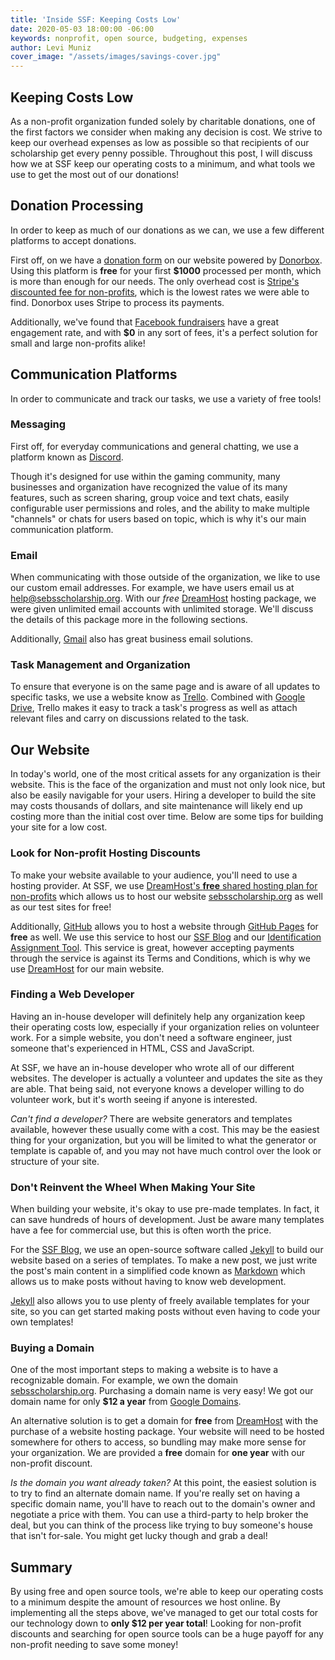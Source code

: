```yaml
---
title: 'Inside SSF: Keeping Costs Low'
date: 2020-05-03 18:00:00 -06:00
keywords: nonprofit, open source, budgeting, expenses
author: Levi Muniz
cover_image: "/assets/images/savings-cover.jpg"
---
```


## Keeping Costs Low

As a non-profit organization funded solely by charitable donations, one of the first factors we consider when making any
decision is cost. We strive to keep our overhead expenses as low as possible so that recipients of our scholarship get
every penny possible. Throughout this post, I will discuss how we at SSF keep our operating costs to a minimum, and
what tools we use to get the most out of our donations!

## Donation Processing

In order to keep as much of our donations as we can, we use a few different platforms to accept donations.

First off, on we have a [donation form](https://sebsscholarship.org/#section-donate) on our website powered by
[Donorbox](https://donorbox.org/). Using this platform is **free** for your first **$1000** processed per month, which is
more than enough for our needs. The only overhead cost is
[Stripe's discounted fee for non-profits](https://support.stripe.com/questions/fee-discount-for-nonprofit-organizations),
which is the lowest rates we were able to find. Donorbox uses Stripe to process its payments.

Additionally, we've found that [Facebook fundraisers](https://www.facebook.com/help/833144153745643) have a great
engagement rate, and with **$0** in any sort of fees, it's a perfect solution for small and large non-profits alike!


## Communication Platforms

In order to communicate and track our tasks, we use a variety of free tools!

### Messaging

First off, for everyday communications and general chatting, we use a platform known as [Discord](https://discord.gg).

Though it's designed for use within the gaming community, many businesses and organization have recognized the value of
its many features, such as screen sharing, group voice and text chats, easily configurable user permissions and roles,
and the ability to make multiple "channels" or chats for users based on topic, which is why it's our main communication
platform.

### Email

When communicating with those outside of the organization, we like to use our custom email addresses. For example, we
have users email us at [help@sebsscholarship.org](mailto:help@sebsscholarship.org). With our *free*
[DreamHost](https://dreamhost.com) hosting package, we were given unlimited email accounts with unlimited storage. We'll
discuss the details of this package more in the following sections.

Additionally, [Gmail](https://www.google.com/gmail/) also has great business email solutions.

### Task Management and Organization

To ensure that everyone is on the same page and is aware of all updates to specific tasks, we use a website know as
[Trello](https://trello.com/). Combined with [Google Drive](http://google.com/drive/), Trello makes it easy to track a
task's progress as well as attach relevant files and carry on discussions related to the task.

## Our Website

In today's world, one of the most critical assets for any organization is their website. This is the face of the
organization and must not only look nice, but also be easily navigable for your users. Hiring a developer to build the
site may costs thousands of dollars, and site maintenance will likely end up costing more than the initial cost over
 time. Below are some tips for building your site for a low cost.


### Look for Non-profit Hosting Discounts

To make your website available to your audience, you'll need to use a hosting provider. At SSF, we use
[DreamHost's **free** shared hosting plan for non-profits](https://help.dreamhost.com/hc/en-us/articles/215769478-Non-profit-discount)
which allows us to host our website [sebsscholarship.org](https://sebsscholarship.org) as well as our test sites for free!

Additionally, [GitHub](https://github.com) allows you to host a website through
[GitHub Pages](https://pages.github.com/) for **free** as well. We use this service to host our
[SSF Blog](https://blog.sebsscholarship.org/) and our
[Identification Assignment Tool](https://idat.sebsscholarship.org). This service is great, however accepting payments
through the service is against its Terms and Conditions, which is why we use [DreamHost](https://dreamhost.com) for
our main website.

### Finding a Web Developer

Having an in-house developer will definitely help any organization keep their operating costs low, especially if your
organization relies on volunteer work.  For a simple website, you don't need a software engineer, just someone that's
experienced in HTML, CSS and JavaScript.

At SSF, we have an in-house developer who wrote all of our different websites. The developer is actually a volunteer and
updates the site as they are able. That being said, not everyone knows a developer willing to do volunteer work, but
it's worth seeing if anyone is interested.

*Can't find a developer?* There are website generators and templates available, however these usually come with a cost.
This may be the easiest thing for your organization, but you will be limited to what the generator or template is
capable of, and you may not have much control over the look or structure of your site.

### Don't Reinvent the Wheel When Making Your Site

When building your website, it's okay to use pre-made templates. In fact, it can save hundreds of hours of development.
Just be aware many templates have a fee for commercial use, but this is often worth the price.

For the [SSF Blog](https://blog.sebsscholarship.org), we use an open-source software called
[Jekyll](https://jekyllrb.com/) to build our website based on a series of templates. To make a new post, we just write
the post's main content in a simplified code known as [Markdown](https://daringfireball.net/projects/markdown/) which
allows us to make posts without having to know web development.

[Jekyll](https://jekyllrb.com/) also allows you to use plenty of freely available
templates for your site, so you can get started making posts without even having to code your own templates!

### Buying a Domain

One of the most important steps to making a website is to have a recognizable domain. For example, we own the domain
[sebsscholarship.org](https://sebsscholarship.org). Purchasing a domain name is very easy! We got our domain name
for only **$12 a year** from [Google Domains](https://domains.google/).

An alternative solution is to get a domain for **free** from [DreamHost](https://dreamhost.com/) with the purchase of a
website hosting package. Your website will need to be hosted somewhere for others to access, so bundling may make more
sense for your organization. We are provided a **free** domain for **one year** with our non-profit discount.

*Is the domain you want already taken?* At this point, the easiest solution is to try to find an alternate domain name.
If you're really set on having a specific domain name, you'll have to reach out to the domain's owner and negotiate a
price with them. You can use a third-party to help broker the deal, but you can think of the process like trying to buy
someone's house that isn't for-sale. You might get lucky though and grab a deal!

## Summary

By using free and open source tools, we're able to keep our operating costs to a minimum despite the amount of resources
we host online. By implementing all the steps above, we've managed to get our total costs for our technology down to
 **only $12 per year total**! Looking for non-profit discounts and searching for open source tools can be a huge payoff
 for any non-profit needing to save some money!
